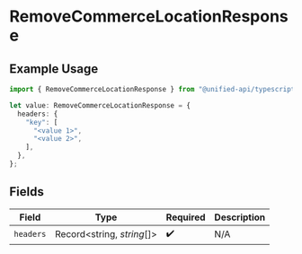 # RemoveCommerceLocationResponse

## Example Usage

```typescript
import { RemoveCommerceLocationResponse } from "@unified-api/typescript-sdk/sdk/models/operations";

let value: RemoveCommerceLocationResponse = {
  headers: {
    "key": [
      "<value 1>",
      "<value 2>",
    ],
  },
};
```

## Fields

| Field                      | Type                       | Required                   | Description                |
| -------------------------- | -------------------------- | -------------------------- | -------------------------- |
| `headers`                  | Record<string, *string*[]> | :heavy_check_mark:         | N/A                        |